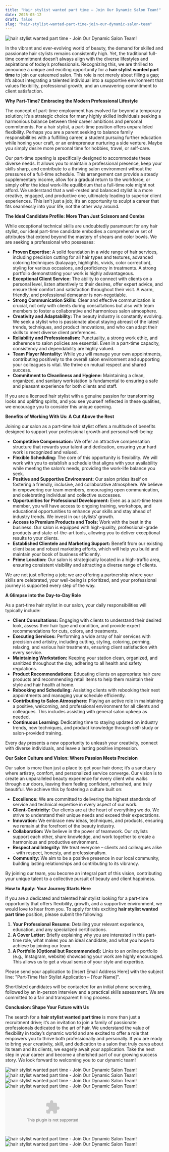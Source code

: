 ```yaml
---
title: "Hair stylist wanted part time – Join Our Dynamic Salon Team!"
date: 2025-05-12
draft: false
slug: "hair-stylist-wanted-part-time-join-our-dynamic-salon-team" 
---
```


![hair stylist wanted part time - Join Our Dynamic Salon Team!](https://www.salonbuilder.com/usergraphics/151212/sm_StylistWanted.png "hair stylist wanted part time - Join Our Dynamic Salon Team!")

In the vibrant and ever-evolving world of beauty, the demand for skilled and passionate hair stylists remains consistently high. Yet, the traditional full-time commitment doesn’t always align with the diverse lifestyles and aspirations of today’s professionals. Recognizing this, we are thrilled to announce a unique and exciting opportunity for a **hair stylist wanted part time** to join our esteemed salon. This role is not merely about filling a gap; it’s about integrating a talented individual into a supportive environment that values flexibility, professional growth, and an unwavering commitment to client satisfaction.

**Why Part-Time? Embracing the Modern Professional Lifestyle**

The concept of part-time employment has evolved far beyond a temporary solution; it’s a strategic choice for many highly skilled individuals seeking a harmonious balance between their career ambitions and personal commitments. For a hair stylist, a part-time position offers unparalleled flexibility. Perhaps you are a parent seeking to balance family responsibilities with a fulfilling career, a student pursuing further education while honing your craft, or an entrepreneur nurturing a side venture. Maybe you simply desire more personal time for hobbies, travel, or self-care.

Our part-time opening is specifically designed to accommodate these diverse needs. It allows you to maintain a professional presence, keep your skills sharp, and contribute to a thriving salon environment without the pressures of a full-time schedule. This arrangement can provide a steady supplementary income, allow for a gradual return to the workforce, or simply offer the ideal work-life equilibrium that a full-time role might not afford. We understand that a well-rested and balanced stylist is a more creative, engaged, and productive one, ultimately leading to superior client experiences. This isn’t just a job; it’s an opportunity to sculpt a career that fits seamlessly into your life, not the other way around.

**The Ideal Candidate Profile: More Than Just Scissors and Combs**

While exceptional technical skills are undoubtedly paramount for any hair stylist, our ideal part-time candidate embodies a comprehensive set of attributes that extend beyond the mastery of shears and color bowls. We are seeking a professional who possesses:

* **Proven Expertise:** A solid foundation in a wide range of hair services, including precision cutting for all hair types and textures, advanced coloring techniques (balayage, highlights, vivids, color correction), styling for various occasions, and proficiency in treatments. A strong portfolio demonstrating your work is highly advantageous.
* **Exceptional Client Service:** The ability to connect with clients on a personal level, listen attentively to their desires, offer expert advice, and ensure their comfort and satisfaction throughout their visit. A warm, friendly, and professional demeanor is non-negotiable.
* **Strong Communication Skills:** Clear and effective communication is crucial, not only with clients during consultations but also with team members to foster a collaborative and harmonious salon atmosphere.
* **Creativity and Adaptability:** The beauty industry is constantly evolving. We seek a stylist who is passionate about staying abreast of the latest trends, techniques, and product innovations, and who can adapt their skills to meet diverse client preferences.
* **Reliability and Professionalism:** Punctuality, a strong work ethic, and adherence to salon policies are essential. Even in a part-time capacity, consistency and dependability are highly valued.
* **Team Player Mentality:** While you will manage your own appointments, contributing positively to the overall salon environment and supporting your colleagues is vital. We thrive on mutual respect and shared success.
* **Commitment to Cleanliness and Hygiene:** Maintaining a clean, organized, and sanitary workstation is fundamental to ensuring a safe and pleasant experience for both clients and staff.

If you are a licensed hair stylist with a genuine passion for transforming looks and uplifting spirits, and you see yourself reflected in these qualities, we encourage you to consider this unique opening.

**Benefits of Working With Us: A Cut Above the Rest**

Joining our salon as a part-time hair stylist offers a multitude of benefits designed to support your professional growth and personal well-being:

* **Competitive Compensation:** We offer an attractive compensation structure that rewards your talent and dedication, ensuring your hard work is recognized and valued.
* **Flexible Scheduling:** The core of this opportunity is flexibility. We will work with you to establish a schedule that aligns with your availability while meeting the salon’s needs, providing the work-life balance you seek.
* **Positive and Supportive Environment:** Our salon prides itself on fostering a friendly, inclusive, and collaborative atmosphere. We believe in empowering our team members, encouraging open communication, and celebrating individual and collective successes.
* **Opportunities for Professional Development:** Even as a part-time team member, you will have access to ongoing training, workshops, and educational opportunities to enhance your skills and stay ahead of industry trends. We invest in our stylists’ growth.
* **Access to Premium Products and Tools:** Work with the best in the business. Our salon is equipped with high-quality, professional-grade products and state-of-the-art tools, allowing you to deliver exceptional results to your clients.
* **Established Clientele and Marketing Support:** Benefit from our existing client base and robust marketing efforts, which will help you build and maintain your book of business efficiently.
* **Prime Location:** Our salon is strategically located in a high-traffic area, ensuring consistent visibility and attracting a diverse range of clients.

We are not just offering a job; we are offering a partnership where your skills are celebrated, your well-being is prioritized, and your professional journey is supported every step of the way.

**A Glimpse into the Day-to-Day Role**

As a part-time hair stylist in our salon, your daily responsibilities will typically include:

* **Client Consultations:** Engaging with clients to understand their desired look, assess their hair type and condition, and provide expert recommendations for cuts, colors, and treatments.
* **Executing Services:** Performing a wide array of hair services with precision and artistry, including cutting, styling, coloring, perming, relaxing, and various hair treatments, ensuring client satisfaction with every service.
* **Maintaining Workstation:** Keeping your station clean, organized, and sanitized throughout the day, adhering to all health and safety regulations.
* **Product Recommendations:** Educating clients on appropriate hair care products and recommending retail items to help them maintain their style and hair health at home.
* **Rebooking and Scheduling:** Assisting clients with rebooking their next appointments and managing your schedule efficiently.
* **Contributing to Salon Atmosphere:** Playing an active role in maintaining a positive, welcoming, and professional environment for all clients and colleagues. This includes assisting with general salon upkeep as needed.
* **Continuous Learning:** Dedicating time to staying updated on industry trends, new techniques, and product knowledge through self-study or salon-provided training.

Every day presents a new opportunity to unleash your creativity, connect with diverse individuals, and leave a lasting positive impression.

**Our Salon Culture and Vision: Where Passion Meets Precision**

Our salon is more than just a place to get your hair done; it’s a sanctuary where artistry, comfort, and personalized service converge. Our vision is to create an unparalleled beauty experience for every client who walks through our doors, leaving them feeling confident, refreshed, and truly beautiful. We achieve this by fostering a culture built on:

* **Excellence:** We are committed to delivering the highest standards of service and technical expertise in every aspect of our work.
* **Client-Centricity:** Our clients are at the heart of everything we do. We strive to understand their unique needs and exceed their expectations.
* **Innovation:** We embrace new ideas, techniques, and products, ensuring we remain at the forefront of the beauty industry.
* **Collaboration:** We believe in the power of teamwork. Our stylists support each other, share knowledge, and work together to create a harmonious and productive environment.
* **Respect and Integrity:** We treat everyone – clients and colleagues alike – with respect, honesty, and professionalism.
* **Community:** We aim to be a positive presence in our local community, building lasting relationships and contributing to its vibrancy.

By joining our team, you become an integral part of this vision, contributing your unique talent to a collective pursuit of beauty and client happiness.

**How to Apply: Your Journey Starts Here**

If you are a dedicated and talented hair stylist looking for a part-time opportunity that offers flexibility, growth, and a supportive environment, we would love to hear from you. To apply for this exciting **hair stylist wanted part time** position, please submit the following:

1. **Your Professional Resume:** Detailing your relevant experience, education, and any specialized certifications.
2. **A Cover Letter:** Briefly explaining why you are interested in this part-time role, what makes you an ideal candidate, and what you hope to achieve by joining our team.
3. **A Portfolio (Optional but Recommended):** Links to an online portfolio (e.g., Instagram, website) showcasing your work are highly encouraged. This allows us to get a visual sense of your style and expertise.

Please send your application to [Insert Email Address Here] with the subject line: "Part-Time Hair Stylist Application – [Your Name]".

Shortlisted candidates will be contacted for an initial phone screening, followed by an in-person interview and a practical skills assessment. We are committed to a fair and transparent hiring process.

**Conclusion: Shape Your Future with Us**

The search for a **hair stylist wanted part time** is more than just a recruitment drive; it’s an invitation to join a family of passionate professionals dedicated to the art of hair. We understand the value of flexibility in today’s dynamic world and are excited to offer a role that empowers you to thrive both professionally and personally. If you are ready to bring your creativity, skill, and dedication to a salon that truly cares about its team and its clients, we eagerly await your application. Take the next step in your career and become a cherished part of our growing success story. We look forward to welcoming you to our dynamic team!

![hair stylist wanted part time - Join Our Dynamic Salon Team!](https://i.pinimg.com/736x/52/6a/65/526a6589e45ae7c0f6637d093bf3dde1.jpg "hair stylist wanted part time - Join Our Dynamic Salon Team!") ![hair stylist wanted part time - Join Our Dynamic Salon Team!](https://lookaside.fbsbx.com/lookaside/crawler/media/?media_id=122125876958711831 "hair stylist wanted part time - Join Our Dynamic Salon Team!") ![hair stylist wanted part time - Join Our Dynamic Salon Team!](https://pcdns.recruit.net/2.0/big-logos-100/47/4789628.png "hair stylist wanted part time - Join Our Dynamic Salon Team!") ![hair stylist wanted part time - Join Our Dynamic Salon Team!](https://d2q79iu7y748jz.cloudfront.net/s/_squarelogo/128x128/bd1607916ce2956c231d102f8545d669 "hair stylist wanted part time - Join Our Dynamic Salon Team!") ![hair stylist wanted part time - Join Our Dynamic Salon Team!](https://logo.appcast.io/mariaparhamhealth.com "hair stylist wanted part time - Join Our Dynamic Salon Team!") ![hair stylist wanted part time - Join Our Dynamic Salon Team!](https://i.pinimg.com/originals/7c/a5/76/7ca5765ef2d236ea8777f336d5a87ef8.jpg "hair stylist wanted part time - Join Our Dynamic Salon Team!") ![hair stylist wanted part time - Join Our Dynamic Salon Team!](https://www.hairfinder.com/hair7/hairdressing-job.jpg "hair stylist wanted part time - Join Our Dynamic Salon Team!")
